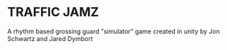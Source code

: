 # TRAFFIC JAMZ
A rhythm based grossing guard "simulator" game created in unity by Jon Schwartz and Jared Dymbort
